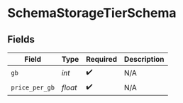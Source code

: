 # SchemaStorageTierSchema


## Fields

| Field              | Type               | Required           | Description        |
| ------------------ | ------------------ | ------------------ | ------------------ |
| `gb`               | *int*              | :heavy_check_mark: | N/A                |
| `price_per_gb`     | *float*            | :heavy_check_mark: | N/A                |